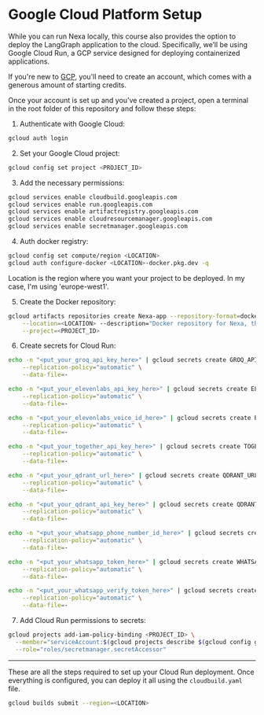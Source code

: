 # Google Cloud Platform Setup

While you can run Nexa locally, this course also provides the option to deploy the LangGraph application to the cloud.
Specifically, we’ll be using Google Cloud Run, a GCP service designed for deploying containerized applications.

If you're new to [GCP](https://cloud.google.com/), you'll need to create an account, which comes with a generous amount of starting credits.

Once your account is set up and you’ve created a project, open a terminal in the root folder of this repository and follow these steps:


1. Authenticate with Google Cloud:

```bash
gcloud auth login
```

2. Set your Google Cloud project:

```bash
gcloud config set project <PROJECT_ID>
``` 

3. Add the necessary permissions:

```bash
gcloud services enable cloudbuild.googleapis.com
gcloud services enable run.googleapis.com
gcloud services enable artifactregistry.googleapis.com
gcloud services enable cloudresourcemanager.googleapis.com
gcloud services enable secretmanager.googleapis.com
```

4. Auth docker registry:

```bash
gcloud config set compute/region <LOCATION>
gcloud auth configure-docker <LOCATION>-docker.pkg.dev -q 
```

Location is the region where you want your project to be deployed. In my case, I'm using 'europe-west1'.

5. Create the Docker repository:

```bash
gcloud artifacts repositories create Nexa-app --repository-format=docker \
    --location=<LOCATION> --description="Docker repository for Nexa, the WhatsApp Agent" \
    --project=<PROJECT_ID>
```

6. Create secrets for Cloud Run:

```bash
echo -n "<put_your_groq_api_key_here>" | gcloud secrets create GROQ_API_KEY \
    --replication-policy="automatic" \
    --data-file=-

echo -n "<put_your_elevenlabs_api_key_here>" | gcloud secrets create ELEVENLABS_API_KEY \
    --replication-policy="automatic" \
    --data-file=-

echo -n "<put_your_elevenlabs_voice_id_here>" | gcloud secrets create ELEVENLABS_VOICE_ID \
    --replication-policy="automatic" \
    --data-file=-

echo -n "<put_your_together_api_key_here>" | gcloud secrets create TOGETHER_API_KEY \
    --replication-policy="automatic" \
    --data-file=-

echo -n "<put_your_qdrant_url_here>" | gcloud secrets create QDRANT_URL \
    --replication-policy="automatic" \
    --data-file=-

echo -n "<put_your_qdrant_api_key_here>" | gcloud secrets create QDRANT_API_KEY \
    --replication-policy="automatic" \
    --data-file=-

echo -n "<put_your_whatsapp_phone_number_id_here>" | gcloud secrets create WHATSAPP_PHONE_NUMBER_ID \
    --replication-policy="automatic" \
    --data-file=-

echo -n "<put_your_whatsapp_token_here>" | gcloud secrets create WHATSAPP_TOKEN \
    --replication-policy="automatic" \
    --data-file=-

echo -n "<put_your_whatsapp_verify_token_here>" | gcloud secrets create WHATSAPP_VERIFY_TOKEN \
    --replication-policy="automatic" \
    --data-file=-
```

7. Add Cloud Run permissions to secrets:

```bash
gcloud projects add-iam-policy-binding <PROJECT_ID> \
  --member="serviceAccount:$(gcloud projects describe $(gcloud config get-value project) --format="value(projectNumber)")-compute@developer.gserviceaccount.com" \
  --role="roles/secretmanager.secretAccessor"
```

---

These are all the steps required to set up your Cloud Run deployment. Once everything is configured, you can deploy it all using the `cloudbuild.yaml` file.

```bash
gcloud builds submit --region=<LOCATION>
```